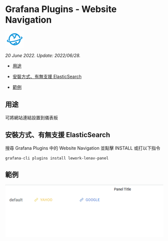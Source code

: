 # Grafana Plugins - Website Navigation

![img](website_navigation_icon.png)

*20 June 2022. Update: 2022/06/28.*

* [用途](#use)

* [安裝方式、有無支援 ElasticSearch](#install)

* [範例](#example)

<h2 id="use">用途</h2>

可將網站連結設置到儀表板

<h2 id="install">安裝方式、有無支援 ElasticSearch</h2>

搜尋 Grafana Plugins 中的 Website Navigation 並點擊 INSTALL 或打以下指令

    grafana-cli plugins install lework-lenav-panel

<h2 id="example">範例</h2>

![img](webnavigation.png)

